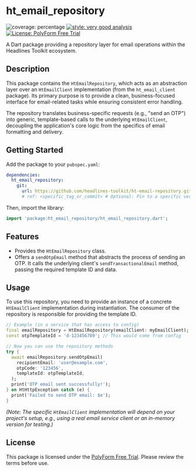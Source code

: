 # ht_email_repository

![coverage: percentage](https://img.shields.io/badge/coverage-100-green)
[![style: very good analysis](https://img.shields.io/badge/style-very_good_analysis-B22C89.svg)](https://pub.dev/packages/very_good_analysis)
[![License: PolyForm Free Trial](https://img.shields.io/badge/License-PolyForm%20Free%20Trial-blue)](https://polyformproject.org/licenses/free-trial/1.0.0)

A Dart package providing a repository layer for email operations within the
Headlines Toolkit ecosystem.

## Description

This package contains the `HtEmailRepository`, which acts as an abstraction
layer over an `HtEmailClient` implementation (from the `ht_email_client`
package). Its primary purpose is to provide a clean, business-focused interface
for email-related tasks while ensuring consistent error handling.

The repository translates business-specific requests (e.g., "send an OTP")
into generic, template-based calls to the underlying `HtEmailClient`,
decoupling the application's core logic from the specifics of email
formatting and delivery.

## Getting Started

Add the package to your `pubspec.yaml`:

```yaml
dependencies:
  ht_email_repository:
    git:
      url: https://github.com/headlines-toolkit/ht-email-repository.git
      # ref: <specific_tag_or_commit> # Optional: Pin to a specific version
```

Then, import the library:

```dart
import 'package:ht_email_repository/ht_email_repository.dart';
```

## Features

*   Provides the `HtEmailRepository` class.
*   Offers a `sendOtpEmail` method that abstracts the process of sending an
    OTP. It calls the underlying client's `sendTransactionalEmail` method,
    passing the required template ID and data.

## Usage

To use this repository, you need to provide an instance of a concrete
`HtEmailClient` implementation during instantiation. The consumer of the
repository is responsible for providing the template ID.

```dart
// Example (in a service that has access to config)
final emailRepository = HtEmailRepository(emailClient: myEmailClient);
const otpTemplateId = 'd-123456789'; // This would come from config

// Now you can use the repository methods
try {
  await emailRepository.sendOtpEmail(
    recipientEmail: 'user@example.com',
    otpCode: '123456',
    templateId: otpTemplateId,
  );
  print('OTP email sent successfully!');
} on HtHttpException catch (e) {
  print('Failed to send OTP email: $e');
}
```

*(Note: The specific `HtEmailClient` implementation will depend on your project's setup, e.g., using a real email service client or an in-memory version for testing.)*

## License

This package is licensed under the [PolyForm Free Trial](LICENSE). Please review the terms before use.
